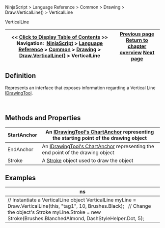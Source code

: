 ﻿


NinjaScript \> Language Reference \> Common \> Drawing \> Draw.VerticalLine() \> VerticalLine






















VerticalLine







| \<\< [Click to Display Table of Contents](verticalline.md) \>\> **Navigation:**     [NinjaScript](ninjascript.md) \> [Language Reference](language_reference_wip.md) \> [Common](common.md) \> [Drawing](drawing.md) \> [Draw.VerticalLine()](draw_verticalline.md) \> VerticalLine | [Previous page](draw_verticalline.md) [Return to chapter overview](draw_verticalline.md) [Next page](brushes.md) |
| --- | --- |











## Definition


Represents an interface that exposes information regarding a Vertical Line [IDrawingTool](idrawingtool.md).


 


## Methods and Properties




| StartAnchor | An [IDrawingTool's ChartAnchor](idrawingtool.htm#chartanchor) representing the starting point of the drawing object |
| --- | --- |
| EndAnchor | An [IDrawingTool's ChartAnchor](idrawingtool.htm#chartanchor) representing the end point of the drawing object |
| Stroke | A [Stroke](stroke_class.md) object used to draw the object |



## 


## 


## Examples




| ns |
| --- |
| // Instantiate a VerticalLine object VerticalLine myLine \= Draw.VerticalLine(this, "tag1", 10, Brushes.Black);    // Change the object's Stroke myLine.Stroke \= new Stroke(Brushes.BlanchedAlmond, DashStyleHelper.Dot, 5); |









